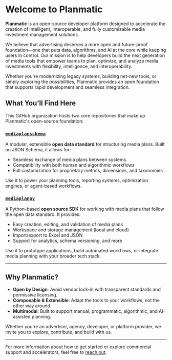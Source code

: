 # Welcome to Planmatic

**Planmatic** is an open-source developer platform designed to accelerate the creation of intelligent, interoperable, and fully customizable media investment management solutions.

We believe that advertising deserves a more open and future-proof foundation—one that puts data, algorithms, and AI at the core while keeping users in control. Our mission is to help developers build the next generation of media tools that empower teams to plan, optimize, and analyze media investments with flexibility, intelligence, and interoperability.

Whether you're modernizing legacy systems, building net-new tools, or simply exploring the possibilities, Planmatic provides an open foundation that supports rapid development and seamless integration.

## What You’ll Find Here

This GitHub organization hosts two core repositories that make up Planmatic's open-source foundation:

### [`mediaplanschema`](https://github.com/laurent-colard-l5i/mediaplanschema)

A modular, extensible **open data standard** for structuring media plans. Built on JSON Schema, it allows for:

- Seamless exchange of media plans between systems
- Compatibility with both human and algorithmic workflows
- Full customization for proprietary metrics, dimensions, and taxonomies

Use it to power your planning tools, reporting systems, optimization engines, or agent-based workflows.

### [`mediaplanpy`](https://github.com/laurent-colard-l5i/mediaplanpy)

A Python-based **open source SDK** for working with media plans that follow the open data standard. It provides:

- Easy creation, editing, and validation of media plans
- Workspace and storage management (local and cloud)
- Import/export to Excel and JSON
- Support for analytics, schema versioning, and more

Use it to prototype applications, build automated workflows, or integrate media planning with your broader tech stack.

---

## Why Planmatic?

- **Open by Design**: Avoid vendor lock-in with transparent standards and permissive licensing.
- **Composable & Extensible**: Adapt the tools to your workflows, not the other way around.
- **Multimodal**: Built to support manual, programmatic, algorithmic, and AI-assisted planning.

Whether you're an advertiser, agency, developer, or platform provider, we invite you to explore, contribute, and build with us.

---

For more information about how to get started or explore commercial support and accelerators, feel free to [reach out](mailto:laurent.colard@level5i.com).

